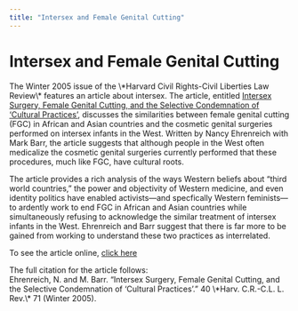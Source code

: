 ```yaml
---
title: "Intersex and Female Genital Cutting"
---
```


# Intersex and Female Genital Cutting

<p>The Winter 2005 issue of the \*Harvard Civil Rights-Civil Liberties Law Review\* features an article about intersex. The article, entitled <a href="http://www.law.harvard.edu/students/orgs/crcl/vol40_1/">Intersex Surgery, Female Genital Cutting, and the Selective Condemnation of &#8216;Cultural Practices&#8217;,</a> discusses the similarities between female genital cutting (<span class="caps">FGC</span>) in African and Asian countries and the cosmetic genital surgeries performed on intersex infants in the West. Written by Nancy Ehrenreich with Mark Barr, the article suggests that although people in the West often medicalize the cosmetic genital surgeries currently performed that these procedures, much like <span class="caps">FGC</span>, have cultural roots.  </p>

<p>The article provides a rich analysis of the ways Western beliefs about &#8220;third world countries,&#8221; the power and objectivity of Western medicine, and even identity politics have enabled activists&#8212;and specfically Western feminists&#8212;to ardently work to end <span class="caps">FGC</span> in African and Asian countries while simultaneously refusing to acknowledge the similar treatment of intersex infants in the West. Ehrenreich and Barr suggest that there is far more to be gained from working to understand these two practices as interrelated.  </p>

<p>To see the article online, <a href="http://www.law.harvard.edu/students/orgs/crcl/vol40_1/">click here</a>  </p>

<p>The full citation for the article follows:  <br />
Ehrenreich, N. and M. Barr. &#8220;Intersex Surgery, Female Genital Cutting, and the Selective Condemnation of &#8216;Cultural Practices&#8217;.&#8221; 40 \*Harv. C.R.-C.L. L. Rev.\* 71 (Winter 2005).</p>